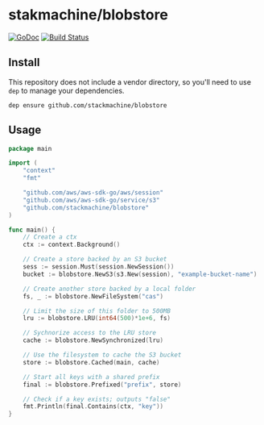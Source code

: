 # stakmachine/blobstore
[![GoDoc](https://godoc.org/stackmachine.com/blobstore?status.svg)](https://godoc.org/stackmachine.com/blobstore) [![Build Status](https://travis-ci.org/stackmachine/blobstore.svg?branch=master)](https://travis-ci.org/stackmachine/blobstore)

## Install

This repository does not include a vendor directory, so you'll need to use
`dep` to manage your dependencies.

```
dep ensure github.com/stackmachine/blobstore
```

## Usage

```go
package main

import (
	"context"
	"fmt"

	"github.com/aws/aws-sdk-go/aws/session"
	"github.com/aws/aws-sdk-go/service/s3"
	"github.com/stackmachine/blobstore"
)

func main() {
	// Create a ctx
	ctx := context.Background()

	// Create a store backed by an S3 bucket
	sess := session.Must(session.NewSession())
	bucket := blobstore.NewS3(s3.New(session), "example-bucket-name")

	// Create another store backed by a local folder
	fs, _ := blobstore.NewFileSystem("cas")

	// Limit the size of this folder to 500MB
	lru := blobstore.LRU(int64(500)*1e+6, fs)

	// Sychnorize access to the LRU store
	cache := blobstore.NewSynchronized(lru)

	// Use the filesystem to cache the S3 bucket
	store := blobstore.Cached(main, cache)

	// Start all keys with a shared prefix
	final := blobstore.Prefixed("prefix", store)

	// Check if a key exists; outputs "false"
	fmt.Println(final.Contains(ctx, "key"))
}
```
